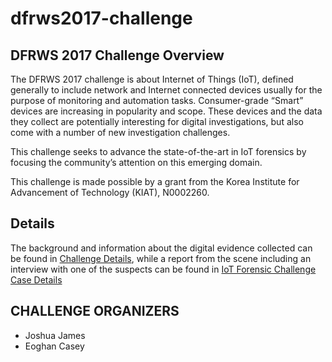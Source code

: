 # dfrws2017-challenge

## DFRWS 2017 Challenge Overview

The DFRWS 2017 challenge is about Internet of Things (IoT), defined generally to include network and Internet connected devices usually for the purpose of monitoring and automation tasks. Consumer-grade “Smart” devices are increasing in popularity and scope. These devices and the data they collect are potentially interesting for digital investigations, but also come with a number of new investigation challenges.

This challenge seeks to advance the state-of-the-art in IoT forensics by focusing the community’s attention on this emerging domain.

This challenge is made possible by a grant from the Korea Institute for Advancement of Technology (KIAT), N0002260.

## Details

The background and information about the digital evidence collected can be found in [Challenge Details](challenge_details.md), while a report from the scene including an interview with one of the suspects can be found in [IoT Forensic Challenge Case Details](IoT%20Forensic%20Challenge%20Case%20Details.pd)

## CHALLENGE ORGANIZERS

- Joshua James
- Eoghan Casey
